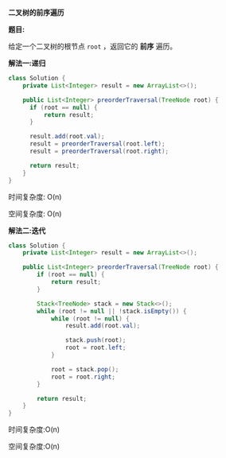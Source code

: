 **二叉树的前序遍历**

**题目:**

给定一个二叉树的根节点 `root` ，返回它的 **前序** 遍历。

**解法一:递归**

```java
class Solution {
    private List<Integer> result = new ArrayList<>();

    public List<Integer> preorderTraversal(TreeNode root) {
      if (root == null) {
          return result;
      }

      result.add(root.val);
      result = preorderTraversal(root.left);
      result = preorderTraversal(root.right);

      return result;
    }
}
```

时间复杂度: O(n)

空间复杂度: O(n)



**解法二:迭代**

```java
class Solution {
    private List<Integer> result = new ArrayList<>();

    public List<Integer> preorderTraversal(TreeNode root) {
        if (root == null) {
            return result;
        }

        Stack<TreeNode> stack = new Stack<>();
        while (root != null || !stack.isEmpty()) {
            while (root != null) {
                result.add(root.val);

                stack.push(root);
                root = root.left;
            }

            root = stack.pop();
            root = root.right;
        }

        return result;
    }
}
```

时间复杂度:O(n)

空间复杂度:O(n)